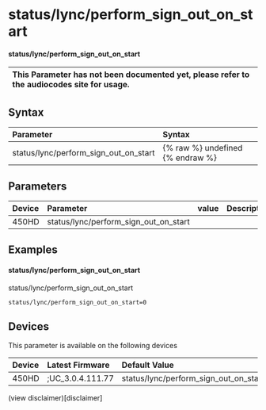 ﻿---
description: status/lync/perform_sign_out_on_start
search:
    keywords: ['status','lync','perform_sign_out_on_start']
---

# status/lync/perform_sign_out_on_start

#### status/lync/perform_sign_out_on_start


| This Parameter has not been documented yet, please refer to the audiocodes site for usage.  |
| :--- |

## Syntax
| Parameter | Syntax |
| :--- | :--- |
|status/lync/perform_sign_out_on_start | {% raw %} undefined {% endraw %} |

## Parameters
|Device|Parameter|value|Description|
|:---|:---|:---|:---|
| 450HD | status/lync/perform_sign_out_on_start |  |  |

## Examples
#### status/lync/perform_sign_out_on_start

status/lync/perform_sign_out_on_start

```
status/lync/perform_sign_out_on_start=0
```

## Devices
This parameter is available on the following devices

| Device | Latest Firmware | Default Value |
|:---|:---|:---|
| 450HD | ;UC_3.0.4.111.77 | status/lync/perform_sign_out_on_start=0 

(view disclaimer)[disclaimer]
